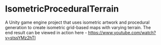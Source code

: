 # IsometricProceduralTerrain
A Unity game engine project that uses isometric artwork and procedural generation to create isometric grid-based maps with varying terrain.
The end result can be viewed in action here - https://www.youtube.com/watch?v=stssYMz2hTI
